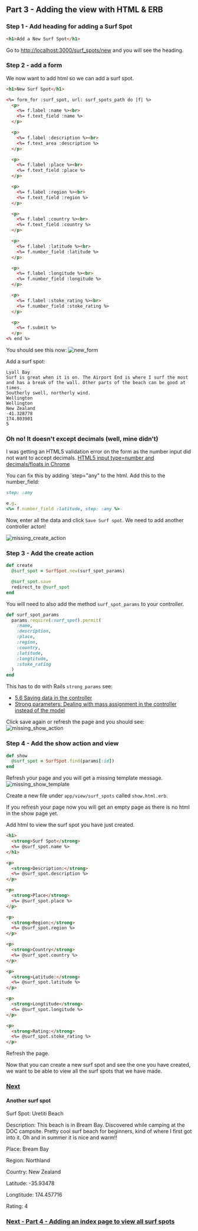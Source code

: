 ## Part 3 - Adding the view with HTML & ERB

### Step 1 - Add heading for adding a Surf Spot

```html
<h1>Add a New Surf Spot</h1>
```
Go to [http://localhost:3000/surf_spots/new](http://localhost:3000/surf_spots/new) and you will see the heading.

### Step 2 - add a form
We now want to add html so we can add a surf spot.

```html
<h1>New Surf Spot</h1>

<%= form_for :surf_spot, url: surf_spots_path do |f| %>
  <p>
    <%= f.label :name %><br>
    <%= f.text_field :name %>
  </p>

  <p>
    <%= f.label :description %><br>
    <%= f.text_area :description %>
  </p>

  <p>
    <%= f.label :place %><br>
    <%= f.text_field :place %>
  </p>

  <p>
    <%= f.label :region %><br>
    <%= f.text_field :region %>
  </p>

  <p>
    <%= f.label :country %><br>
    <%= f.text_field :country %>
  </p>

  <p>
    <%= f.label :latitude %><br>
    <%= f.number_field :latitude %>
  </p>

  <p>
    <%= f.label :longitude %><br>
    <%= f.number_field :longitude %>
  </p>

  <p>
    <%= f.label :stoke_rating %><br>
    <%= f.number_field :stoke_rating %>
  </p>

  <p>
    <%= f.submit %>
  </p>
<% end %>
```

You should see this now:
![new_form](images/new_surf_spot.png)

Add a surf spot:
```
Lyall Bay
Surf is great when it is on. The Airport End is where I surf the most and has a break of the wall. Other parts of the beach can be good at times.
Southerly swell, northerly wind.
Wellington
Wellington
New Zealand
-41.328778
174.803901
5
```

### Oh no! It doesn't except decimals (well, mine didn't)

I was getting an HTML5 validation error on the form as the number input did not want to accept decimals.
[HTML5 input type=number and decimals/floats in Chrome](https://www.isotoma.com/blog/2012/03/02/html5-input-typenumber-and-decimalsfloats-in-chrome/)

You can fix this by adding `step="any" to the html.
Add this to the number_field:
```ruby
step: :any

e.g.
<%= f.number_field :latitude, step: :any %>
```

Now, enter all the data and click `Save Surf spot`. We need to add another controller acton!

![missing_create_action](images/missing_create_action.png)

### Step 3 - Add the create action

```ruby
def create
  @surf_spot = SurfSpot.new(surf_spot_params)

  @surf_spot.save
  redirect_to @surf_spot
end
```

You will need to also add the method `surf_spot_params` to your controller.
```ruby
def surf_spot_params
  params.require(:surf_spot).permit(
    :name,
    :description,
    :place,
    :region,
    :country,
    :latitude,
    :longtitude,
    :stoke_rating
  )
end
```

This has to do with Rails `strong_params` see:
- [5.6 Saving data in the controller](http://guides.rubyonrails.org/getting_started.html#saving-data-in-the-controller)
- [Strong parameters: Dealing with mass assignment in the controller instead of the model](http://weblog.rubyonrails.org/2012/3/21/strong-parameters/)

Click save again or refresh the page and you should see:
![missing_show_action](images/missing_show_action.png)


### Step 4 - Add the show action and view

```ruby
def show
  @surf_spot = SurfSpot.find(params[:id])
end
```
Refresh your page and you will get a missing template message.
![missing_show_template](images/show_missing_template.png)

Create a new file under `app/view/surf_spots` called `show.html.erb`.

If you refresh your page now you will get an empty page as there is no html in the show page yet.

Add html to view the surf spot you have just created.

```html
<h1>
  <strong>Surf Spot</strong>
  <%= @surf_spot.name %>
</h1>

<p>
  <strong>Description:</strong>
  <%= @surf_spot.description %>
</p>

<p>
  <strong>Place</strong>
  <%= @surf_spot.place %>
</p>

<p>
  <strong>Region:</strong>
  <%= @surf_spot.region %>
</p>

<p>
  <strong>Country</strong>
  <%= @surf_spot.country %>
</p>

<p>
  <strong>Latitude:</strong>
  <%= @surf_spot.latitude %>
</p>

<p>
  <strong>Longtitude</strong>
  <%= @surf_spot.longitude %>
</p>

<p>
  <strong>Rating:</strong>
  <%= @surf_spot.stoke_rating %>
</p>
```

Refresh the page.

Now that you can create a new surf spot and see the one you have created, we want to be able to view all the surf spots that we have made.

### [Next](/4_my_go_surf_project.md)

#### Another surf spot

Surf Spot: Uretiti Beach

Description: This beach is in Bream Bay. Discovered while camping at the DOC campsite. Pretty cool surf beach for beginners, kind of where I first got into it. Oh and in summer it is nice and warm!!

Place: Bream Bay

Region: Northland

Country: New Zealand

Latitude: -35.93478

Longtitude: 174.457716

Rating: 4

### [Next - Part 4 - Adding an index page to view all surf spots](4_my_go_surf_project.md)
